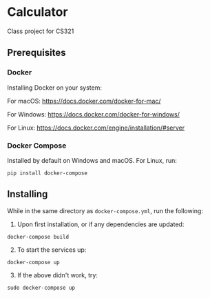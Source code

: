 # Calculator
Class project for CS321

## Prerequisites

### Docker
Installing Docker on your system:

For macOS: https://docs.docker.com/docker-for-mac/

For Windows: https://docs.docker.com/docker-for-windows/

For Linux: https://docs.docker.com/engine/installation/#server

### Docker Compose
Installed by default on Windows and macOS. For Linux, run:
```
pip install docker-compose
```

## Installing

While in the same directory as `docker-compose.yml`, run the following:

1) Upon first installation, or if any dependencies are updated:

```
docker-compose build
```

2) To start the services up:

```
docker-compose up
```

3) If the above didn't work, try:
```
sudo docker-compose up
```






